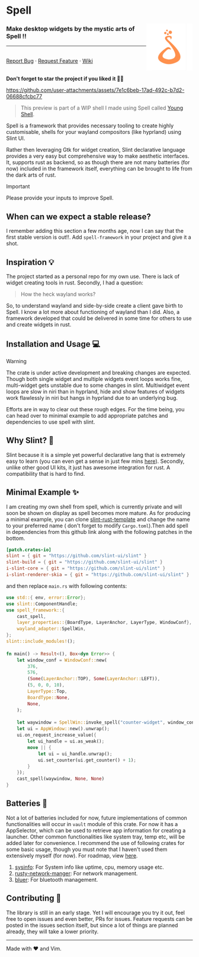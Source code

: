 # Spell

<img align="right" width="25%" src="https://raw.githubusercontent.com/VimYoung/Spell/main/spell-framework/assets/spell_trans.png">

<h3 align="left">Make desktop widgets by the mystic arts of Spell  !!</h3>
<hr>

<p align="left">
  <br />
  <a href="https://github.com/VimYoung/Spell/issues">Report Bug</a>
  ·
  <a href="https://github.com/VimYoung/Spell/discussions">Request Feature</a>
  ·
  <a href="https://docs.rs/spell-framework/latest/spell_framework/">Wiki</a>
  <br />
  <br />
</p>

**Don't forget to star the project if you liked it 🌟🌟**


https://github.com/user-attachments/assets/7e1c6beb-17ad-492c-b7d2-06688cfcbc77
> This preview is part of a WIP shell I made using Spell called [Young Shell](https://github.com/VimYoung/YoungShell).


Spell is a framework that provides necessary tooling to create highly customisable,
shells for your wayland compositors (like hyprland) using Slint UI.

Rather then leveraging Gtk for widget creation, Slint declarative language provides
a very easy but comprehensive way to make aesthetic interfaces. It, supports rust
as backend, so as though there are not many batteries (for now) included
in the framework itself, everything can be brought to life from the dark arts of
rust.

> [!IMPORTANT]
> Please provide your inputs to improve Spell.

## When can we expect a stable release?

I remember adding this section a few months age, now I can say that the first stable version is out!!.
Add `spell-framework` in your project and give it a shot.

## Inspiration :bulb:

The project started as a personal repo for my own use. There is lack of widget
creating tools in rust. Secondly, I had a question:

> How the heck wayland works?

So, to understand wayland and side-by-side create a client gave birth to Spell.
I know a lot more about functioning of wayland than I did. Also, a framework
developed that could be delivered in some time for others to use and create widgets
in rust.

## Installation and Usage :computer:

> [!WARNING]
> The crate is under active development and breaking changes are expected. Though both single widget
> and multiple widgets event loops works fine, multi-widget gets unstable due to some changes in slint.
> Multiwidget event loops are slow in niri than in hyprland, hide and show features of widgets work
> flawlessly in niri but hangs in hyprland due to an underlying bug.

Efforts are in way to clear out these rough edges. For the time being, you can head over to minimal example
to add appropriate patches and dependencies to use spell with slint.

## Why Slint? :thinking:

Slint because it is a simple yet powerful declarative lang that is extremely
easy to learn (you can even get a sense in just few mins [here](https://docs.slint.dev/latest/docs/slint/guide/language/concepts/slint-language/)). Secondly, unlike
other good UI kits, it just has awesome integration for rust. A compatibility that
is hard to find.

## Minimal Example :sparkles:

I am creating my own shell from spell, which is currently private and will soon be shown
on display as spell becomes more mature. As for producing a minimal example, you can clone
[slint-rust-template](https://github.com/slint-ui/slint-rust-template/blob/main/src/main.rs) and change the name to your preferred name ( don't forget to modify `Cargo.toml`).Then add spell in dependencies
from this github link along with the following patches in the bottom.

```toml
[patch.crates-io]
slint = { git = "https://github.com/slint-ui/slint" }
slint-build = { git = "https://github.com/slint-ui/slint" }
i-slint-core = { git = "https://github.com/slint-ui/slint" }
i-slint-renderer-skia = { git = "https://github.com/slint-ui/slint" }
```

and then replace `main.rs` with following contents:

```rust
use std::{ env, error::Error};
use slint::ComponentHandle;
use spell_framework::{
    cast_spell,
    layer_properties::{BoardType, LayerAnchor, LayerType, WindowConf},
    wayland_adapter::SpellWin,
};
slint::include_modules!();

fn main() -> Result<(), Box<dyn Error>> {
    let window_conf = WindowConf::new(
        376,
        576,
        (Some(LayerAnchor::TOP), Some(LayerAnchor::LEFT)),
        (5, 0, 0, 10),
        LayerType::Top,
        BoardType::None,
        None,
    );

    let waywindow = SpellWin::invoke_spell("counter-widget", window_conf);
    let ui = AppWindow::new().unwrap();
    ui.on_request_increase_value({
        let ui_handle = ui.as_weak();
        move || {
            let ui = ui_handle.unwrap();
            ui.set_counter(ui.get_counter() + 1);
        }
    });
    cast_spell(waywindow, None, None)
}
```

## Batteries :battery:

Not a lot of batteries included for now, future implementations of common functionalities will occur
in `vault` module of this crate. For now it has a AppSelector, which can be used to retrieve app information
for creating a launcher. Other common functionalities like system tray, temp etc, will be added later for
convenience. I recommend the use of following crates for some basic usage, though you must note
that I haven't used them extensively myself (for now). For roadmap, view [here](https://github.com/VimYoung/Spell/blob/main/ROADMAP.md).

1. [sysinfo](https://crates.io/crates/sysinfo): For System info like uptime, cpu, memory usage etc.
2. [rusty-network-manger](https://crates.io/crates/rusty_network_manager): For network management.
3. [bluer](https://docs.rs/bluer/latest/bluer/): For bluetooth management.

## Contributing :raised_hands:

The library is still in an early stage. Yet I will encourage you try it out, feel free to open issues and even better, PRs for issues. Feature requests can be posted in the issues section itself, but since a lot of things are planned already, they will take a lower priority.

---

Made with ♥️ and Vim.
